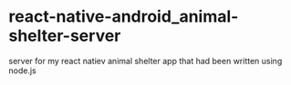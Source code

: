 # react-native-android_animal-shelter-server
server for my react natiev animal shelter app that had been written using node.js
